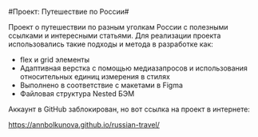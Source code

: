 #Проект: Путешествие по России#

Проект о путешествии по разным уголкам России с полезными ссылками и интересными статьями.
Для реализации проекта использовались такие подходы и метода в разработке как:
* flex и grid элементы 
* Адаптивная верстка с помощью медиазапросов и использования относительных единиц измерения в стилях
* Выполнено в соответствие с макетами в Figma 
* Файловая структура Nested БЭМ 


Аккаунт в GitHub заблокирован, но вот ссылка на проект в интернете:

https://annbolkunova.github.io/russian-travel/

